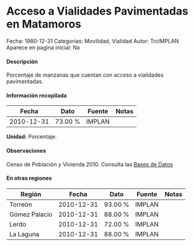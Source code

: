 Acceso a Vialidades Pavimentadas en Matamoros
=====

Fecha: 1980-12-31
Categorías: Movilidad, Vialidad
Autor: TrcIMPLAN
Aparece en pagina inicial: No

#### Descripción

Porcentaje de manzanas que cuentan con acceso a vialidades pavimentadas.

#### Información recopilada

<table class="table table-hover table-bordered matriz">
<thead>
<tr>
<th>Fecha</th>
<th>Dato</th>
<th>Fuente</th>
<th>Notas</th>
</tr>
</thead>
<tbody>
<tr>
<td>2010-12-31</td>
<td class="derecha">73.00 %</td>
<td>IMPLAN</td>
<td></td>
</tr>
</tbody>
</table>

<b>Unidad:</b> Porcentaje.

#### Observaciones

Censo de Población y Vivienda 2010. Consulta las [Bases de Datos](http://www.inegi.org.mx/est/contenidos/proyectos/ccpv/cpv2010/tabulados_urbano.aspx)


#### En otras regiones

<table class="table table-hover table-bordered matriz">
<thead>
<tr>
<th>Región</th>
<th>Fecha</th>
<th>Dato</th>
<th>Fuente</th>
<th>Notas</th>
</tr>
</thead>
<tbody>
<tr>
<td>Torreón</td>
<td>2010-12-31</td>
<td class="derecha">93.00 %</td>
<td>IMPLAN</td>
<td></td>
</tr>
<tr>
<td>Gómez Palacio</td>
<td>2010-12-31</td>
<td class="derecha">88.00 %</td>
<td>IMPLAN</td>
<td></td>
</tr>
<tr>
<td>Lerdo</td>
<td>2010-12-31</td>
<td class="derecha">72.00 %</td>
<td>IMPLAN</td>
<td></td>
</tr>
<tr>
<td>La Laguna</td>
<td>2010-12-31</td>
<td class="derecha">88.00 %</td>
<td>IMPLAN</td>
<td></td>
</tr>
</tbody>
</table>

